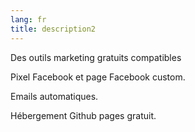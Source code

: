 ```yaml
---
lang: fr
title: description2
---
```

Des outils marketing gratuits compatibles

Pixel Facebook et page Facebook custom.

Emails automatiques.

Hébergement Github pages gratuit.
